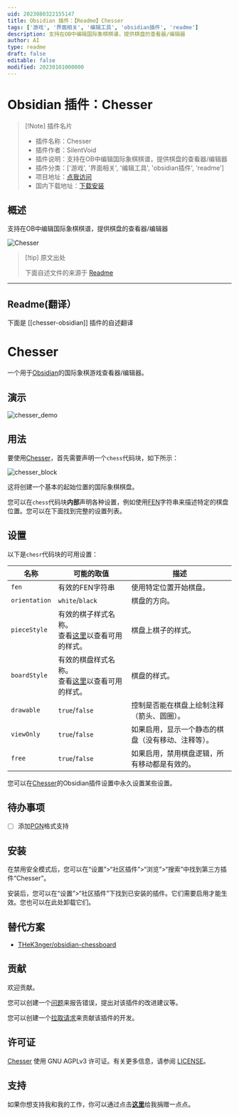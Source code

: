 ```yaml
---
uid: 2023080322155147
title: Obsidian 插件：【Readme】Chesser
tags: ['游戏', '界面相关', '编辑工具', 'obsidian插件', 'readme']
description: 支持在OB中编辑国际象棋棋谱，提供棋盘的查看器/编辑器
author: AI
type: readme
draft: false
editable: false
modified: 20230101000000
---
```


# Obsidian 插件：Chesser

> [!Note] 插件名片
> - 插件名称：Chesser
> - 插件作者：SilentVoid
> - 插件说明：支持在OB中编辑国际象棋棋谱，提供棋盘的查看器/编辑器
> - 插件分类：['游戏', '界面相关', '编辑工具', 'obsidian插件', 'readme']
> - 项目地址：[点我访问](https://github.com/SilentVoid13/Chesser)
> - 国内下载地址：[下载安装](https://pkmer.cn/products/plugin/pluginMarket/?chesser-obsidian)

## 概述

支持在OB中编辑国际象棋棋谱，提供棋盘的查看器/编辑器

![Chesser](https://cdn.pkmer.cn/covers/chesser-obsidian.png!pkmer)

> [!tip] 原文出处
> 
>下面自述文件的来源于 [Readme](https://ghproxy.net/https://raw.githubusercontent.com/SilentVoid13/Chesser/master/README.md)
> 

---

## Readme(翻译）

下面是 [[chesser-obsidian]] 插件的自述翻译


# Chesser

一个用于[Obsidian](https://obsidian.md/)的国际象棋游戏查看器/编辑器。

## 演示

![chesser_demo](https://raw.githubusercontent.com/SilentVoid13/Chesser/master/imgs/chesser_demo.gif)

## 用法

要使用[Chesser](https://github.com/SilentVoid13/Chesser)，首先需要声明一个`chess`代码块，如下所示：

![chesser_block](imgs/chesser_block.png)

这将创建一个基本的起始位置的国际象棋棋盘。

您可以在`chess`代码块**内部**声明各种设置，例如使用[FEN](https://en.wikipedia.org/wiki/Forsyth%E2%80%93Edwards_Notation)字符串来描述特定的棋盘位置。您可以在下面找到完整的设置列表。

## 设置

以下是`chesr`代码块的可用设置：

| 名称           | 可能的取值                                                   | 描述                                                         |
| -------------- | ------------------------------------------------------------ | ------------------------------------------------------------ |
| `fen`          | 有效的FEN字符串                                             | 使用特定位置开始棋盘。                                       |
| `orientation`  | `white`/`black`                                              | 棋盘的方向。                                                 |
| `pieceStyle`   | 有效的棋子样式名称。<br />查看[这里](https://github.com/SilentVoid13/Chesser/tree/master/assets/piece-css)以查看可用的样式。 | 棋盘上棋子的样式。                                           |
| `boardStyle`   | 有效的棋盘样式名称。<br />查看[这里](https://github.com/SilentVoid13/Chesser/tree/master/assets/board-css)以查看可用的样式。 | 棋盘的样式。                                                 |
| `drawable`     | `true`/`false`                                               | 控制是否能在棋盘上绘制注释（箭头、圆圈）。                   |
| `viewOnly`     | `true`/`false`                                               | 如果启用，显示一个静态的棋盘（没有移动、注释等）。           |
| `free`         | `true`/`false`                                               | 如果启用，禁用棋盘逻辑，所有移动都是有效的。                 |

您可以在[Chesser](https://github.com/SilentVoid13/Chesser)的Obsidian插件设置中永久设置某些设置。

## 待办事项

- [ ] 添加[PGN](https://en.wikipedia.org/wiki/Portable_Game_Notation)格式支持

## 安装

在禁用安全模式后，您可以在“设置”>“社区插件”>“浏览”>“搜索”中找到第三方插件“Chesser”。

安装后，您可以在“设置”>“社区插件”下找到已安装的插件。它们需要启用才能生效。您也可以在此处卸载它们。

## 替代方案

- [THeK3nger/obsidian-chessboard](https://github.com/THeK3nger/obsidian-chessboard)

## 贡献

欢迎贡献。

您可以创建一个[问题](https://github.com/SilentVoid13/Chesser/issues)来报告错误，提出对该插件的改进建议等。

您可以创建一个[拉取请求](https://github.com/SilentVoid13/Chesser/pulls)来贡献该插件的开发。

## 许可证

[Chesser](https://github.com/SilentVoid13/Chesser) 使用 GNU AGPLv3 许可证。有关更多信息，请参阅 [LICENSE](https://github.com/SilentVoid13/Chesser/blob/master/LICENSE.TXT)。

## 支持

如果你想支持我和我的工作，你可以通过点击[**这里**](https://www.paypal.com/donate?hosted_button_id=U2SRGAFYXT32Q)给我捐赠一点点。



